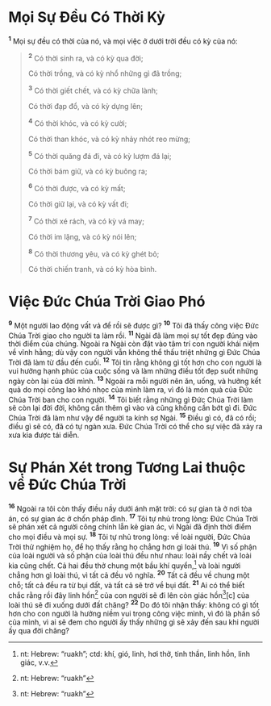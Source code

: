 # Mọi Sự Ðều Có Thời Kỳ
<sup><b>1</b></sup> Mọi sự đều có thời của nó, và mọi việc ở dưới trời đều có kỳ của nó:


> <sup><b>2</b></sup> Có thời sinh ra, và có kỳ qua đời;
> 
> Có thời trồng, và có kỳ nhổ những gì đã trồng;
> 
> <sup><b>3</b></sup> Có thời giết chết, và có kỳ chữa lành;
> 
> Có thời đạp đổ, và có kỳ dựng lên;
> 
> <sup><b>4</b></sup> Có thời khóc, và có kỳ cười;
> 
> Có thời than khóc, và có kỳ nhảy nhót reo mừng;
> 
> <sup><b>5</b></sup> Có thời quăng đá đi, và có kỳ lượm đá lại;
> 
> Có thời bám giữ, và có kỳ buông ra;
> 
> <sup><b>6</b></sup> Có thời được, và có kỳ mất;
> 
> Có thời giữ lại, và có kỳ vất đi;
> 
> <sup><b>7</b></sup> Có thời xé rách, và có kỳ vá may;
> 
> Có thời im lặng, và có kỳ nói lên;
> 
> <sup><b>8</b></sup> Có thời thương yêu, và có kỳ ghét bỏ;
> 
> Có thời chiến tranh, và có kỳ hòa bình.
>

# Việc Ðức Chúa Trời Giao Phó
<sup><b>9</b></sup> Một người lao động vất vả để rồi sẽ được gì? <sup><b>10</b></sup> Tôi đã thấy công việc Ðức Chúa Trời giao cho người ta làm rồi. <sup><b>11</b></sup> Ngài đã làm mọi sự tốt đẹp đúng vào thời điểm của chúng. Ngoài ra Ngài còn đặt vào tâm trí con người khái niệm về vĩnh hằng; dù vậy con người vẫn không thể thấu triệt những gì Ðức Chúa Trời đã làm từ đầu đến cuối. <sup><b>12</b></sup> Tôi tin rằng không gì tốt hơn cho con người là vui hưởng hạnh phúc của cuộc sống và làm những điều tốt đẹp suốt những ngày còn lại của đời mình. <sup><b>13</b></sup> Ngoài ra mỗi người nên ăn, uống, và hưởng kết quả do mọi công lao khó nhọc của mình làm ra, vì đó là món quà của Ðức Chúa Trời ban cho con người. <sup><b>14</b></sup> Tôi biết rằng những gì Ðức Chúa Trời làm sẽ còn lại đời đời, không cần thêm gì vào và cũng không cần bớt gì đi. Ðức Chúa Trời đã làm như vậy để người ta kính sợ Ngài. <sup><b>15</b></sup> Ðiều gì có, đã có rồi; điều gì sẽ có, đã có tự ngàn xưa. Ðức Chúa Trời có thể cho sự việc đã xảy ra xưa kia được tái diễn.

# Sự Phán Xét trong Tương Lai thuộc về Ðức Chúa Trời
<sup><b>16</b></sup> Ngoài ra tôi còn thấy điều nầy dưới ánh mặt trời: có sự gian tà ở nơi tòa án, có sự gian ác ở chốn pháp đình. <sup><b>17</b></sup> Tôi tự nhủ trong lòng: Ðức Chúa Trời sẽ phán xét cả người công chính lẫn kẻ gian ác, vì Ngài đã định thời điểm cho mọi điều và mọi sự. <sup><b>18</b></sup> Tôi tự nhủ trong lòng: về loài người, Ðức Chúa Trời thử nghiệm họ, để họ thấy rằng họ chẳng hơn gì loài thú. <sup><b>19</b></sup> Vì số phận của loài người và số phận của loài thú đều như nhau: loài nầy chết và loài kia cũng chết. Cả hai đều thở chung một bầu khí quyển,[^1] và loài người chẳng hơn gì loài thú, vì tất cả đều vô nghĩa. <sup><b>20</b></sup> Tất cả đều về chung một chỗ; tất cả đều ra từ bụi đất, và tất cả sẽ trở về bụi đất. <sup><b>21</b></sup> Ai có thể biết chắc rằng rồi đây linh hồn[^2] của con người sẽ đi lên còn giác hồn[^3][c] của loài thú sẽ đi xuống dưới đất chăng? <sup><b>22</b></sup> Do đó tôi nhận thấy: không có gì tốt hơn cho con người là hưởng niềm vui trong công việc mình, vì đó là phần số của mình, vì ai sẽ đem cho người ấy thấy những gì sẽ xảy đến sau khi người ấy qua đời chăng?

[^1]: nt: Hebrew: “ruakh”; ctd: khí, gió, linh, hơi thở, tinh thần, linh hồn, linh giác, v.v.
[^2]: nt: Hebrew: “ruakh”
[^3]: nt: Hebrew: “ruakh”
